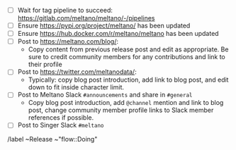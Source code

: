 <!---
1. Set the MR to delete the `release-next` branch when merged
2. The MR's title should be something similar to
   "Bump version: N.XX.zz -> N.YY.ww"
3. Don't set the MR to be automatically merged when the pipeline succeeds.
--->

- [ ] Wait for tag pipeline to succeed: https://gitlab.com/meltano/meltano/-/pipelines
- [ ] Ensure https://pypi.org/project/meltano/ has been updated
- [ ] Ensure https://hub.docker.com/r/meltano/meltano has been updated
- [ ] Post to https://meltano.com/blog/:
  - Copy content from previous release post and edit as appropriate. Be sure to credit community members for any contributions and link to their profile
- [ ] Post to https://twitter.com/meltanodata/:
  - Typically: copy blog post introduction, add link to blog post, and edit down to fit inside character limit.
- [ ] Post to Meltano Slack `#announcements` and share in `#general`
  - Copy blog post introduction, add `@channel` mention and link to blog post, change community member profile links to Slack member references if possible.
- [ ] Post to Singer Slack `#meltano`

/label ~Release ~"flow::Doing"
